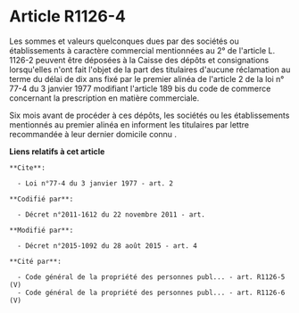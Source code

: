 # Article R1126-4

Les sommes et valeurs quelconques dues par des sociétés ou établissements à caractère commercial mentionnées au 2° de
l'article L. 1126-2 peuvent être déposées à la Caisse des dépôts et consignations lorsqu'elles n'ont fait l'objet de la part
des titulaires d'aucune réclamation au terme du délai de dix ans fixé par le premier alinéa de l'article 2 de la loi n° 77-4
du 3 janvier 1977 modifiant l'article 189 bis du code de commerce concernant la prescription en matière commerciale. 

Six mois avant de procéder à ces dépôts, les sociétés ou les établissements mentionnés au premier alinéa en informent les
titulaires par lettre recommandée à leur dernier domicile connu    .

**Liens relatifs à cet article**

	**Cite**:

	  - Loi n°77-4 du 3 janvier 1977 - art. 2

	**Codifié par**:

	  - Décret n°2011-1612 du 22 novembre 2011 - art.

	**Modifié par**:

	  - Décret n°2015-1092 du 28 août 2015 - art. 4

	**Cité par**:

	  - Code général de la propriété des personnes publ... - art. R1126-5 (V)
	  - Code général de la propriété des personnes publ... - art. R1126-6 (V)
